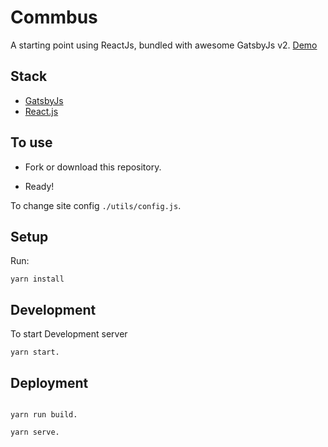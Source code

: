 # Commbus

A starting point using ReactJs, bundled with awesome GatsbyJs v2.
[Demo](https://kickoff-gatsbyjs.netlify.com/)

## Stack

- [GatsbyJs](https://www.gatsbyjs.org/)
- [React.js](https://reactjs.org/)

## To use

- Fork or download this repository.

- Ready!

To change site config `./utils/config.js`.

## Setup

Run:

```
yarn install
```

## Development

To start Development server

```
yarn start.
```

## Deployment

```

yarn run build.

yarn serve.


```
